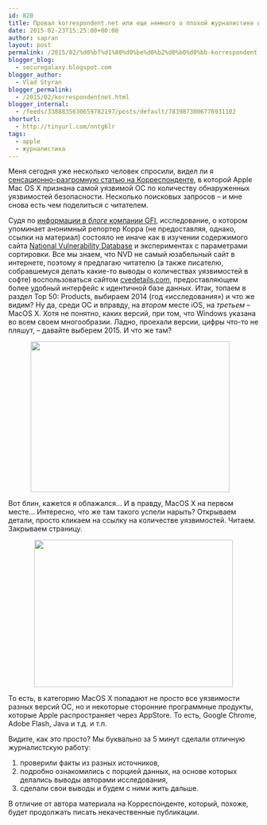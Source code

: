 ```yaml
---
id: 820
title: Провал korrespondent.net или еще немного о плохой журналистике в ИТ
date: 2015-02-23T15:25:00+00:00
author: sapran
layout: post
permalink: /2015/02/%d0%bf%d1%80%d0%be%d0%b2%d0%b0%d0%bb-korrespondent-net-%d0%b8%d0%bb%d0%b8-%d0%b5%d1%89%d0%b5-%d0%bd%d0%b5%d0%bc%d0%bd%d0%be%d0%b3%d0%be-%d0%be-%d0%bf%d0%bb%d0%be%d1%85%d0%be%d0%b9-%d0%b6%d1%83%d1%80/
blogger_blog:
  - securegalaxy.blogspot.com
blogger_author:
  - Vlad Styran
blogger_permalink:
  - /2015/02/korrespondentnet.html
blogger_internal:
  - /feeds/3388835630659782197/posts/default/7839873006776931102
shorturl:
  - http://tinyurl.com/nntg6lr
tags:
  - apple
  - журналистика
---
```

Меня сегодня уже несколько человек спросили, видел ли я <a href="http://korrespondent.net/business/web/3483034-proval-Apple-opredeleny-samye-uiazvymye-platformy-y-brauzery" target="_blank">сенсационно-разгромную статью на Корреспонденте</a>, в которой Apple Mac OS X признана самой уязвимой ОС по количеству обнаруженных уязвимостей безопасности. Несколько поисковых запросов – и мне снова есть чем поделиться с читателем.

Судя по <a href="http://www.gfi.com/blog/most-vulnerable-operating-systems-and-applications-in-2014/" target="_blank">информации <i>в блоге</i> компании GFI</a>, исследование, о котором упоминает анонимный репортер Корра (не предоставляя, однако, ссылки на материал) состояло не иначе как в изучении содержимого сайта <a href="https://nvd.nist.gov/" target="_blank">National Vulnerability Database</a> и экспериментах с параметрами сортировки. Все мы знаем, что NVD не самый юзабельный сайт в интернете, поэтому я предлагаю читателю (а также писателю, собравшемуся делать какие-то выводы о количествах уязвимостей в софте) воспользоваться сайтом [cvedetails.com](http://cvedetails.com/), предоставляющем более удобный интерфейс к идентичной базе данных. Итак, топаем в раздел Top 50: Products, выбираем 2014 (год &#171;исследования&#187;) и что же видим? Ну да, среди ОС и вправду, на _втором_ месте iOS, на _третьем_ – MacOS X. Хотя не понятно, каких версий, при том, что Windows указана во всем своем многообразии. Ладно, проехали версии, цифры что-то не пляшут, – давайте выберем 2015. И что же там?

<div style="clear: both; text-align: center;">
  <a href="https://www.blogger.com/blogger.g?blogID=3388835630659782197" style="clear: right; float: right; margin-bottom: 1em; margin-left: 1em;"></a><a href="https://www.blogger.com/blogger.g?blogID=3388835630659782197" style="clear: right; float: right; margin-bottom: 1em; margin-left: 1em;"></a><a href="/wp-content/uploads/2015/02/Top-2B50-2Bproducts-2Bhaving-2Bhighest-2Bnumber-2Bof-2Bcve-2Bsecurity-2Bvulnerabilities-2Bin-2B2015-2B2015-02-23-2B5-2B-D0-BF-D0-BF-27-54.png" style="margin-left: 1em; margin-right: 1em;"><img border="0" src="/wp-content/uploads/2015/02/Top-2B50-2Bproducts-2Bhaving-2Bhighest-2Bnumber-2Bof-2Bcve-2Bsecurity-2Bvulnerabilities-2Bin-2B2015-2B2015-02-23-2B5-2B-D0-BF-D0-BF-27-54.png" height="303" width="400" /></a>
</div>

<a href="https://www.blogger.com/blogger.g?blogID=3388835630659782197" style="clear: right; float: right; margin-bottom: 1em; margin-left: 1em;"></a><a href="https://www.blogger.com/blogger.g?blogID=3388835630659782197" style="clear: right; float: right; margin-bottom: 1em; margin-left: 1em;"></a>Вот блин, кажется я облажался&#8230; И в правду, MacOS X на первом месте&#8230; Интересно, что же там такого успели нарыть? Открываем детали, просто кликаем на ссылку на количестве уязвимостей. Читаем. Закрываем страницу.

<div style="clear: both; text-align: center;">
  <a href="/wp-content/uploads/2015/02/Apple-2BMac-2BOs-2BX-2B-3A-2BList-2Bof-2Bsecurity-2Bvulnerabilities-2B2015-02-23-2B5-2B-D0-BF-D0-BF-29-35.png" style="margin-left: 1em; margin-right: 1em;"><img border="0" src="/wp-content/uploads/2015/02/Apple-2BMac-2BOs-2BX-2B-3A-2BList-2Bof-2Bsecurity-2Bvulnerabilities-2B2015-02-23-2B5-2B-D0-BF-D0-BF-29-35.png" height="296" width="400" /></a>
</div>

То есть, в категорию MacOS X попадают не просто все уязвимости разных версий ОС, но и некоторые сторонние программные продукты, которые Apple распространяет через AppStore. То есть, Google Chrome, Adobe Flash, Java и т.д. и т.п.

Видите, как это просто? Мы буквально за 5 минут сделали отличную журналистскую работу:

  1. проверили факты из разных источников,
  2. подробно ознакомились с порцией данных, на основе которых делались выводы авторами исследования,
  3. сделали свои выводы и будем с ними жить дальше.

В отличие от автора материала на Корреспонденте, который, похоже, будет продолжать писать некачественные публикации.

<div class="addtoany_share_save_container addtoany_content_bottom">
  <div class="a2a_kit a2a_kit_size_32 addtoany_list a2a_target" id="wpa2a_317">
    <a class="a2a_button_facebook" href="http://www.addtoany.com/add_to/facebook?linkurl=https%3A%2F%2Fblog.styran.com%2F2015%2F02%2F%25d0%25bf%25d1%2580%25d0%25be%25d0%25b2%25d0%25b0%25d0%25bb-korrespondent-net-%25d0%25b8%25d0%25bb%25d0%25b8-%25d0%25b5%25d1%2589%25d0%25b5-%25d0%25bd%25d0%25b5%25d0%25bc%25d0%25bd%25d0%25be%25d0%25b3%25d0%25be-%25d0%25be-%25d0%25bf%25d0%25bb%25d0%25be%25d1%2585%25d0%25be%25d0%25b9-%25d0%25b6%25d1%2583%25d1%2580%2F&linkname=%D0%9F%D1%80%D0%BE%D0%B2%D0%B0%D0%BB%20korrespondent.net%20%D0%B8%D0%BB%D0%B8%20%D0%B5%D1%89%D0%B5%20%D0%BD%D0%B5%D0%BC%D0%BD%D0%BE%D0%B3%D0%BE%20%D0%BE%20%D0%BF%D0%BB%D0%BE%D1%85%D0%BE%D0%B9%20%D0%B6%D1%83%D1%80%D0%BD%D0%B0%D0%BB%D0%B8%D1%81%D1%82%D0%B8%D0%BA%D0%B5%20%D0%B2%20%D0%98%D0%A2" title="Facebook" rel="nofollow" target="_blank"></a><a class="a2a_button_twitter" href="http://www.addtoany.com/add_to/twitter?linkurl=https%3A%2F%2Fblog.styran.com%2F2015%2F02%2F%25d0%25bf%25d1%2580%25d0%25be%25d0%25b2%25d0%25b0%25d0%25bb-korrespondent-net-%25d0%25b8%25d0%25bb%25d0%25b8-%25d0%25b5%25d1%2589%25d0%25b5-%25d0%25bd%25d0%25b5%25d0%25bc%25d0%25bd%25d0%25be%25d0%25b3%25d0%25be-%25d0%25be-%25d0%25bf%25d0%25bb%25d0%25be%25d1%2585%25d0%25be%25d0%25b9-%25d0%25b6%25d1%2583%25d1%2580%2F&linkname=%D0%9F%D1%80%D0%BE%D0%B2%D0%B0%D0%BB%20korrespondent.net%20%D0%B8%D0%BB%D0%B8%20%D0%B5%D1%89%D0%B5%20%D0%BD%D0%B5%D0%BC%D0%BD%D0%BE%D0%B3%D0%BE%20%D0%BE%20%D0%BF%D0%BB%D0%BE%D1%85%D0%BE%D0%B9%20%D0%B6%D1%83%D1%80%D0%BD%D0%B0%D0%BB%D0%B8%D1%81%D1%82%D0%B8%D0%BA%D0%B5%20%D0%B2%20%D0%98%D0%A2" title="Twitter" rel="nofollow" target="_blank"></a><a class="a2a_button_google_plus" href="http://www.addtoany.com/add_to/google_plus?linkurl=https%3A%2F%2Fblog.styran.com%2F2015%2F02%2F%25d0%25bf%25d1%2580%25d0%25be%25d0%25b2%25d0%25b0%25d0%25bb-korrespondent-net-%25d0%25b8%25d0%25bb%25d0%25b8-%25d0%25b5%25d1%2589%25d0%25b5-%25d0%25bd%25d0%25b5%25d0%25bc%25d0%25bd%25d0%25be%25d0%25b3%25d0%25be-%25d0%25be-%25d0%25bf%25d0%25bb%25d0%25be%25d1%2585%25d0%25be%25d0%25b9-%25d0%25b6%25d1%2583%25d1%2580%2F&linkname=%D0%9F%D1%80%D0%BE%D0%B2%D0%B0%D0%BB%20korrespondent.net%20%D0%B8%D0%BB%D0%B8%20%D0%B5%D1%89%D0%B5%20%D0%BD%D0%B5%D0%BC%D0%BD%D0%BE%D0%B3%D0%BE%20%D0%BE%20%D0%BF%D0%BB%D0%BE%D1%85%D0%BE%D0%B9%20%D0%B6%D1%83%D1%80%D0%BD%D0%B0%D0%BB%D0%B8%D1%81%D1%82%D0%B8%D0%BA%D0%B5%20%D0%B2%20%D0%98%D0%A2" title="Google+" rel="nofollow" target="_blank"></a><a class="a2a_button_linkedin" href="http://www.addtoany.com/add_to/linkedin?linkurl=https%3A%2F%2Fblog.styran.com%2F2015%2F02%2F%25d0%25bf%25d1%2580%25d0%25be%25d0%25b2%25d0%25b0%25d0%25bb-korrespondent-net-%25d0%25b8%25d0%25bb%25d0%25b8-%25d0%25b5%25d1%2589%25d0%25b5-%25d0%25bd%25d0%25b5%25d0%25bc%25d0%25bd%25d0%25be%25d0%25b3%25d0%25be-%25d0%25be-%25d0%25bf%25d0%25bb%25d0%25be%25d1%2585%25d0%25be%25d0%25b9-%25d0%25b6%25d1%2583%25d1%2580%2F&linkname=%D0%9F%D1%80%D0%BE%D0%B2%D0%B0%D0%BB%20korrespondent.net%20%D0%B8%D0%BB%D0%B8%20%D0%B5%D1%89%D0%B5%20%D0%BD%D0%B5%D0%BC%D0%BD%D0%BE%D0%B3%D0%BE%20%D0%BE%20%D0%BF%D0%BB%D0%BE%D1%85%D0%BE%D0%B9%20%D0%B6%D1%83%D1%80%D0%BD%D0%B0%D0%BB%D0%B8%D1%81%D1%82%D0%B8%D0%BA%D0%B5%20%D0%B2%20%D0%98%D0%A2" title="LinkedIn" rel="nofollow" target="_blank"></a><a class="a2a_dd addtoany_share_save" href="https://www.addtoany.com/share"></a>
  </div>
</div>